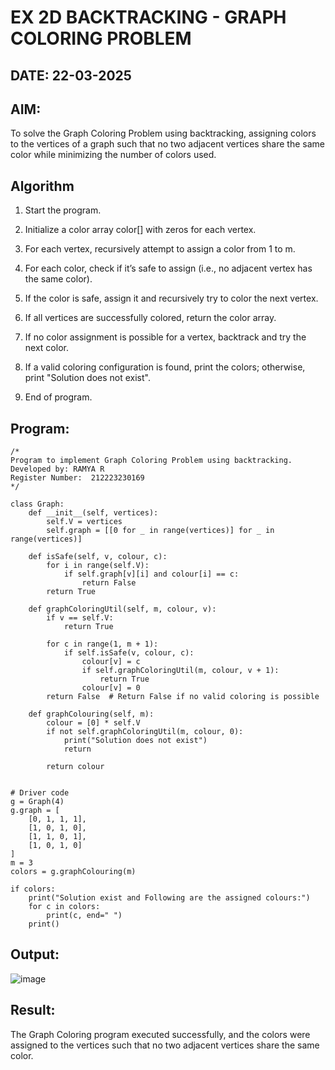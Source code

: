 # EX 2D BACKTRACKING - GRAPH COLORING PROBLEM
## DATE: 22-03-2025
## AIM:
To solve the Graph Coloring Problem using backtracking, assigning colors to the vertices of a graph such that no two adjacent vertices share the same color while minimizing the number of colors used.

## Algorithm
1. Start the program.

2. Initialize a color array color[] with zeros for each vertex.

3. For each vertex, recursively attempt to assign a color from 1 to m.

4. For each color, check if it’s safe to assign (i.e., no adjacent vertex has the same color).

5. If the color is safe, assign it and recursively try to color the next vertex.

6. If all vertices are successfully colored, return the color array.

7. If no color assignment is possible for a vertex, backtrack and try the next color.

8. If a valid coloring configuration is found, print the colors; otherwise, print "Solution does not exist".   

9. End of program.
   
## Program:
```
/*
Program to implement Graph Coloring Problem using backtracking.
Developed by: RAMYA R
Register Number:  212223230169
*/

class Graph:
    def __init__(self, vertices):
        self.V = vertices
        self.graph = [[0 for _ in range(vertices)] for _ in range(vertices)]

    def isSafe(self, v, colour, c):
        for i in range(self.V):
            if self.graph[v][i] and colour[i] == c:
                return False
        return True

    def graphColoringUtil(self, m, colour, v):
        if v == self.V:
            return True

        for c in range(1, m + 1):
            if self.isSafe(v, colour, c):
                colour[v] = c
                if self.graphColoringUtil(m, colour, v + 1):
                    return True
                colour[v] = 0
        return False  # Return False if no valid coloring is possible

    def graphColouring(self, m):
        colour = [0] * self.V
        if not self.graphColoringUtil(m, colour, 0):
            print("Solution does not exist")
            return
        
        return colour
            

# Driver code
g = Graph(4)
g.graph = [
    [0, 1, 1, 1],
    [1, 0, 1, 0],
    [1, 1, 0, 1],
    [1, 0, 1, 0]
]
m = 3
colors = g.graphColouring(m)

if colors:
    print("Solution exist and Following are the assigned colours:")
    for c in colors:
        print(c, end=" ")
    print()

```

## Output:
![image](https://github.com/user-attachments/assets/d9b8ab56-c808-4d77-98f6-ad1a5934ef5b)


## Result:
The Graph Coloring program executed successfully, and the colors were assigned to the vertices such that no two adjacent vertices share the same color.
